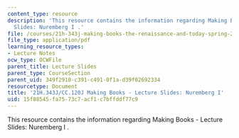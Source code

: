```yaml
---
content_type: resource
description: 'This resource contains the information regarding Making Books - Lecture
  Slides: Nuremberg I .'
file: /courses/21h-343j-making-books-the-renaissance-and-today-spring-2016/15f88545fa7573c7acf1c7bffddf77c9_MIT21H_343JS16_NuremI.pdf
file_type: application/pdf
learning_resource_types:
- Lecture Notes
ocw_type: OCWFile
parent_title: Lecture Slides
parent_type: CourseSection
parent_uid: 349f2910-c391-c491-0f1a-d39f02692334
resourcetype: Document
title: '21H.343J/CC.120J Making Books - Lecture Slides: Nuremberg I'
uid: 15f88545-fa75-73c7-acf1-c7bffddf77c9
---
```

This resource contains the information regarding Making Books - Lecture Slides: Nuremberg I .
